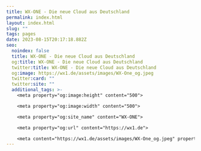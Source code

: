 ```yaml
---
title: WX-ONE - Die neue Cloud aus Deutschland
permalink: index.html
layout: index.html
slug: ""
tags: pages
date: 2023-08-15T20:17:18.882Z
seo:
  noindex: false
  title: WX-ONE - Die neue Cloud aus Deutschland
  og:title: WX-ONE - Die neue Cloud aus Deutschland
  twitter:title: WX-ONE - Die neue Cloud aus Deutschland
  og:image: https://wx1.de/assets/images/WX-One_og.jpeg
  twitter:card: ""
  twitter:site: ""
  additional_tags: >-
    <meta property="og:image:height" content="500">

    <meta property="og:image:width" content="500">

    <meta property="og:site_name" content="WX-ONE">

    <meta property="og:url" content="https://wx1.de">

    <meta content="https://wx1.de/assets/images/WX-One_og.jpeg" property="twitter:image">
---
```

